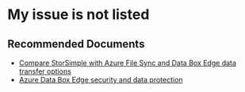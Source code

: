 <properties
    pageTitle="My issue is not listed"
    description="My issue is not listed"
    service="microsoft.databoxedge"
    resource="databoxedgedevices"
    authors="shijojoy"
    ms.author="shijoy"
    authoralias="shijoy"
    displayOrder="100"
    selfHelpType="generic"
    supportTopicIds="32614298"
    resourceTags=""
    productPesIds="16597"
    cloudEnvironments="public"
    articleId="509748b1-ef31-4bd3-b227-049de0b4ee5s"
/>

# My issue is not listed

## **Recommended Documents**

* [Compare StorSimple with Azure File Sync and Data Box Edge data transfer options](https://docs.microsoft.com/azure/storsimple/storsimple-8000-choose-storage-solution)<br>
* [Azure Data Box Edge security and data protection](https://docs.microsoft.com/en-us/azure/databox-online/data-box-edge-security)<br>
